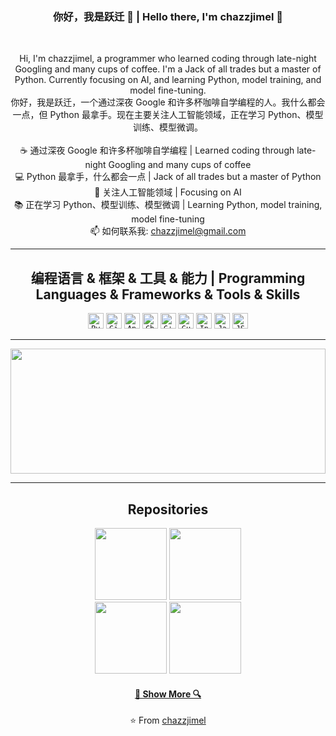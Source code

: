 <h3 align="center">你好，我是跃迁 👋 | Hello there, I'm chazzjimel 👋</h3>
<br>
<p align="center">
  Hi, I'm chazzjimel, a programmer who learned coding through late-night Googling and many cups of coffee. I'm a Jack of all trades but a master of Python. Currently focusing on AI, and learning Python, model training, and model fine-tuning.
  <br>
  你好，我是跃迁，一个通过深夜 Google 和许多杯咖啡自学编程的人。我什么都会一点，但 Python 最拿手。现在主要关注人工智能领域，正在学习 Python、模型训练、模型微调。
  <br>
  <br>
  ☕ 通过深夜 Google 和许多杯咖啡自学编程 | Learned coding through late-night Googling and many cups of coffee
  <br>
  💻 Python 最拿手，什么都会一点 | Jack of all trades but a master of Python
  <br>
  🔬 关注人工智能领域 | Focusing on AI
  <br>
  📚 正在学习 Python、模型训练、模型微调 | Learning Python, model training, model fine-tuning
  <br>
  📫 如何联系我: <a href="mailto:chazzjimel@gmail.com">chazzjimel@gmail.com</a>
</p>

<hr>

<h2 align="center">编程语言 & 框架 & 工具 & 能力 | Programming Languages & Frameworks & Tools & Skills</h2>

<p align="center">
  <code><img title="Python" height="25" src="https://github.com/zumrudu-anka/zumrudu-anka/blob/master/images/python-original.svg"></code>
  <code><img title="GitHub" height="25" src="https://github.com/zumrudu-anka/zumrudu-anka/blob/master/images/github.svg"></code>
  <code><img title="Android" height="25" src="https://github.com/zumrudu-anka/zumrudu-anka/blob/master/images/android.svg"></code>
  <code><img title="Chrome" height="25" src="https://github.com/zumrudu-anka/zumrudu-anka/blob/master/images/chrome.svg"></code>
  <code><img title="C++" height="25" src="https://github.com/zumrudu-anka/zumrudu-anka/blob/master/images/cpp.svg"></code>
  <code><img title="Gulp" height="25" src="https://github.com/zumrudu-anka/zumrudu-anka/blob/master/images/gulp.svg"></code>
  <code><img title="Instagram" height="25" src="https://github.com/zumrudu-anka/zumrudu-anka/blob/master/images/instagram.svg"></code>
  <code><img title="Java" height="25" src="https://github.com/zumrudu-anka/zumrudu-anka/blob/master/images/java-original.svg"></code>
  <code><img title="JSON" height="25" src="https://github.com/zumrudu-anka/zumrudu-anka/blob/master/images/json.svg"></code>
</p>

<hr>

<a href="https://github.com/anuraghazra/github-readme-stats" title="Go to Source"><img width="100%" height="200" src="https://github-readme-stats.vercel.app/api?username=chazzjimel&show_icons=true&theme=gotham"></a>

<hr>

<h2 align="center">Repositories</h2>

<div align="center">
  <a href="https://github.com/chazzjimel/WeChat-AIChatbot-WinOnly" title="WeChat-AIChatbot-WinOnly"><img height="115" src="https://github-readme-stats.vercel.app/api/pin/?username=chazzjimel&repo=WeChat-AIChatbot-WinOnly&theme=gotham"></a>
  <a href="https://github.com/chazzjimel/midjourney_turbo" title="midjourney_turbo"><img height="115" src="https://github-readme-stats.vercel.app/api/pin/?username=chazzjimel&repo=midjourney_turbo&theme=gotham"></a>
  <br>
  <a href="https://github.com/chazzjimel/newgpt_turbo" title="newgpt_turbo"><img height="115" src="https://github-readme-stats.vercel.app/api/pin/?username=chazzjimel&repo=newgpt_turbo&theme=gotham"></a>
  <a href="https://github.com/chazzjimel/chatgpt-on-wechat" title="chatgpt-on-wechat"><img height="115" src="https://github-readme-stats.vercel.app/api/pin/?username=chazzjimel&repo=chatgpt-on-wechat&theme=gotham"></a>
</div>

<h4 align="center"><a href="https://github.com/chazzjimel?tab=repositories" title="Show Repositories">🔎 Show More 🔍</a></h4>

<p align = "center">
    ⭐️ From <a href="https://github.com/chazzjimel/">chazzjimel</a>
</p>

